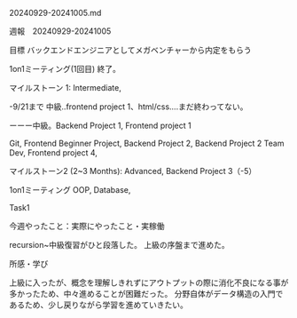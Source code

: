 
20240929-20241005.md

週報　20240929-20241005

目標 バックエンドエンジニアとしてメガベンチャーから内定をもらう

1on1ミーティング(1回目) 終了。

マイルストーン 1: Intermediate, 

-9/21まで
中級..frontend project 1、html/css....まだ終わってない。

ーーー中級。Backend Project 1, Frontend project 1

 Git, Frontend Beginner Project, Backend Project 2,
 Backend Project 2 Team Dev, Frontend project 4,

マイルストーン2 (2~3 Months): Advanced, Backend Project 3（-5）

1on1ミーティング
OOP, Database,


Task1

今週やったこと：実際にやったこと・実稼働

recursion~中級復習がひと段落した。
上級の序盤まで進めた。

所感・学び

上級に入ったが、概念を理解しきれずにアウトプットの際に消化不良になる事が多かったため、中々進めることが困難だった。
分野自体がデータ構造の入門であるため、少し戻りながら学習を進めていきたい。

